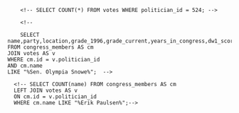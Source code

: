 <!-- Release 1  -->

<!-- 1. Hitung jumlah vote untuk Sen. Olympia Snowe yang memiliki id 524. -->
		<!-- SELECT COUNT(*) FROM votes WHERE politician_id = 524; -->

<!-- 2. Sekarang lakukan JOIN tanpa menggunakan id `524`. Query kedua tabel votes dan congress_members. -->
		<!--

		SELECT name,party,location,grade_1996,grade_current,years_in_congress,dw1_score
    FROM congress_members AS cm
    JOIN votes AS v
    WHERE cm.id = v.politician_id
    AND cm.name
    LIKE "%Sen. Olympia Snowe%";  -->

<!-- 3. Sekarang gimana dengan representative Erik Paulsen? Berapa banyak vote yang dia dapatkan? -->  

      <!-- SELECT COUNT(name) FROM congress_members AS cm
      LEFT JOIN votes AS v
      ON cm.id = v.politician_id
      WHERE cm.name LIKE "%Erik Paulsen%";-->


<!-- 4. Buatlah daftar peserta Congress yang mendapatkan vote terbanyak. Jangan sertakan field `created_at` dan `updated_at`. -->

<!--  -->

<!-- 5. Sekarang buatlah sebuah daftar semua anggota Congress yang setidaknya mendapatkan beberapa vote dalam urutan dari yang paling sedikit. Dan juga jangan sertakan field-field yang memiliki tipe date. -->

<!-- Release 2  -->

<!-- 1. Siapa anggota Congress yang mendapatkan vote terbanyak? List nama mereka dan jumlah vote-nya. Siapa saja yang memilih politisi tersebut? List nama mereka, dan jenis kelamin mereka. -->

<!-- 2. Berapa banyak vote yang diterima anggota Congress yang memiliki grade di bawah 9 (gunakan field `grade_current`)? Ambil nama, lokasi, grade_current dan jumlah vote. -->

<!-- 3. Apa saja 10 negara bagian yang memiliki voters terbanyak? List semua orang yang melakukan vote di negara bagian yang paling populer. (Akan menjadi daftar yang panjang, kamu bisa gunakan hasil dari query pertama untuk menyederhanakan query berikut ini.) -->

<!-- 4. List orang-orang yang vote lebih dari dua kali. Harusnya mereka hanya bisa vote untuk posisi Senator dan satu lagi untuk wakil. Wow, kita dapat si tukang curang! Segera laporkan ke KPK!! -->

<!-- 5. Apakah ada orang yang melakukan vote kepada politisi yang sama dua kali? Siapa namanya dan siapa nama politisinya? -->
